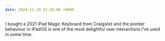 ```yaml
---
date: 2024-11-19 21:16:00 +0900
---
```


I bought a 2021 iPad Magic Keyboard from Craigslist and the pointer behaviour in iPadOS is one of the most delightful user interactions I’ve used in some time.
